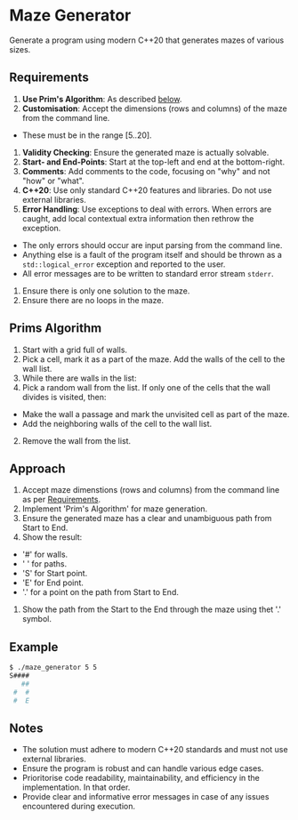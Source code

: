 # Maze Generator

Generate a program using modern C++20 that generates mazes of various sizes.

## Requirements

1. **Use Prim's Algorithm**: As described [below](#prims_algorithm).
1. **Customisation**: Accept the dimensions (rows and columns) of the maze from the command line.
 * These must be in the range [5..20].
1. **Validity Checking**: Ensure the generated maze is actually solvable.
1. **Start- and End-Points**: Start at the top-left and end at the bottom-right.
1. **Comments**: Add comments to the code, focusing on "why" and not "how" or "what".
1. **C++20**: Use only standard C++20 features and libraries. Do not use external libraries.
1. **Error Handling**: Use exceptions to deal with errors. When errors are caught, add local contextual extra information then rethrow the exception.
 * The only errors should occur are input parsing from the command line.
 * Anything else is a fault of the program itself and should be thrown as a `std::logical_error` exception and reported to the user.
 * All error messages are to be written to standard error stream `stderr`.
1. Ensure there is only one solution to the maze.
1. Ensure there are no loops in the maze.

## Prims Algorithm

1. Start with a grid full of walls.
1. Pick a cell, mark it as a part of the maze. Add the walls of the cell to the wall list.
1. While there are walls in the list:
 1. Pick a random wall from the list. If only one of the cells that the wall divides is visited, then:
  * Make the wall a passage and mark the unvisited cell as part of the maze.
  * Add the neighboring walls of the cell to the wall list.
 2. Remove the wall from the list.

## Approach

1. Accept maze dimenstions (rows and columns) from the command line as per [Requirements](#requirements).
1. Implement 'Prim's Algorithm' for maze generation.
1. Ensure the generated maze has a clear and unambiguous path from Start to End.
1. Show the result:
 * '#' for walls.
 * ' ' for paths.
 * 'S' for Start point.
 * 'E' for End point.
 * '.' for a point on the path from Start to End.
1. Show the path from the Start to the End through the maze using thet '.' symbol.

## Example

```bash
$ ./maze_generator 5 5 
S####
   ##
 #  #
 #  E
```
## Notes

* The solution must adhere to modern C++20 standards and must not use external libraries.
* Ensure the program is robust and can handle various edge cases.
* Prioritorise code readability, maintainability, and efficiency in the implementation. In that order.
* Provide clear and informative error messages in case of any issues encountered during execution.

